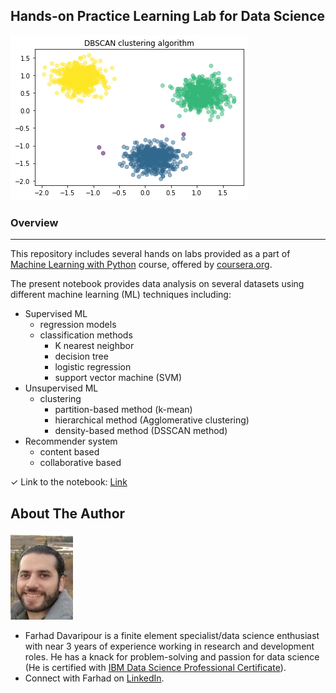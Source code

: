 ## Hands-on Practice Learning Lab for Data Science

![image](DBSCAN.png)

### Overview 
* * *
This repository includes several hands on labs provided as a part of [Machine Learning with Python](https://www.coursera.org/learn/machine-learning-with-python) course, offered by [coursera.org](https://www.coursera.org/).  

The present notebook provides data analysis on several datasets using different machine learning (ML) techniques including:
* Supervised ML
    * regression models
    * classification methods
        * K nearest neighbor
        * decision tree   
        * logistic regression
        * support vector machine (SVM)
* Unsupervised ML
    * clustering
        * partition-based method (k-mean)
        * hierarchical method (Agglomerative clustering)
        * density-based method (DSSCAN method)
* Recommender system
    * content based
    * collaborative based  

 
✓ Link to the notebook: [Link](https://github.com/Farhad-Davaripour/Machine_learning_with_python/blob/main/Notebook.ipynb)   


## About The Author

![image](MyImage-GitHub.jpg)


- Farhad Davaripour is a finite element specialist/data science enthusiast with near 3 years of experience working in research and development roles. He has a knack for problem-solving and passion for data science (He is certified with [IBM Data Science Professional Certificate](https://coursera.org/share/d7d1a76ed251437131fd33bba91bb9d9)).
- Connect with Farhad on [LinkedIn](https://www.linkedin.com/in/farhad-davaripour/).
